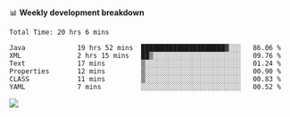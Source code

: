 

📊 **Weekly development breakdown**
<!--START_SECTION:waka-->

```text
Total Time: 20 hrs 6 mins

Java             19 hrs 52 mins  █████████████████████▓░░░   86.06 %
XML              2 hrs 15 mins   ██▒░░░░░░░░░░░░░░░░░░░░░░   09.76 %
Text             17 mins         ▒░░░░░░░░░░░░░░░░░░░░░░░░   01.24 %
Properties       12 mins         ▒░░░░░░░░░░░░░░░░░░░░░░░░   00.90 %
CLASS            11 mins         ▒░░░░░░░░░░░░░░░░░░░░░░░░   00.83 %
YAML             7 mins          ░░░░░░░░░░░░░░░░░░░░░░░░░   00.52 %
```

<!--END_SECTION:waka-->

<p align="left" dir="auto">
  <a href="#">
    <img src="https://github-readme-stats.vercel.app/api?username=JiHongYuan&show_icons=true&inc">
  </a>
</p>
